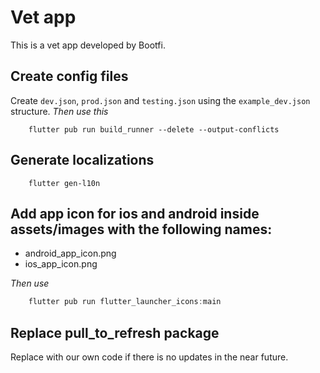 # Vet app

This is a vet app developed by Bootfi.

## Create config files
Create `dev.json`, `prod.json` and `testing.json` using the `example_dev.json` structure.
*Then use this*
```
    flutter pub run build_runner --delete --output-conflicts
```
## Generate localizations
```
    flutter gen-l10n
```
## Add app icon for ios and android inside assets/images with the following names:
 - android_app_icon.png
 - ios_app_icon.png

 *Then use*
```dart
    flutter pub run flutter_launcher_icons:main
```

## Replace pull_to_refresh package
 Replace with our own code if there is no updates in the near future.